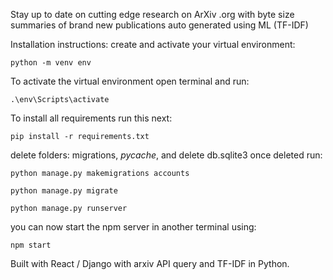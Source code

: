 Stay up to date on cutting edge research on ArXiv .org with byte size summaries of brand new publications auto generated using ML (TF-IDF)

Installation instructions:
  create and activate your virtual environment: 
  
    python -m venv env
    
  To activate the virtual environment open terminal and run:
  
    .\env\Scripts\activate
    
  To install all requirements run this next:
  
    pip install -r requirements.txt
    
  delete folders: migrations, _pycache_, and delete db.sqlite3
  once deleted run:
  
    python manage.py makemigrations accounts
    
    python manage.py migrate
    
    python manage.py runserver
    
  you can now start the npm server in another terminal using:
  
    npm start
  

Built with React / Django with arxiv API query and TF-IDF in Python.
